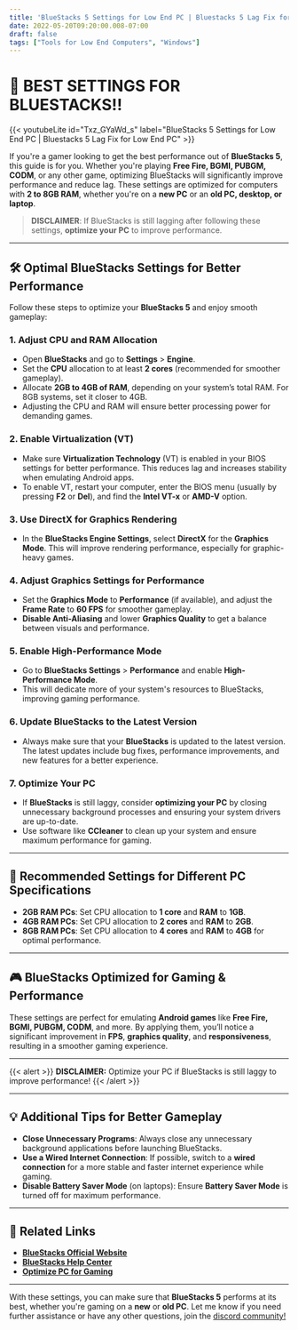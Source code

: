 ```yaml
---
title: 'BlueStacks 5 Settings for Low End PC | Bluestacks 5 Lag Fix for Low End PC'
date: 2022-05-20T09:20:00.008-07:00
draft: false
tags: ["Tools for Low End Computers", "Windows"]
---
```


# 🚀 **BEST SETTINGS FOR BLUESTACKS!!**

{{< youtubeLite id="Txz_GYaWd_s" label="BlueStacks 5 Settings for Low End PC | Bluestacks 5 Lag Fix for Low End PC" >}}  

If you're a gamer looking to get the best performance out of **BlueStacks 5**, this guide is for you. Whether you're playing **Free Fire, BGMI, PUBGM, CODM**, or any other game, optimizing BlueStacks will significantly improve performance and reduce lag. These settings are optimized for computers with **2 to 8GB RAM**, whether you're on a **new PC** or an **old PC, desktop, or laptop**.

> **DISCLAIMER**: If BlueStacks is still lagging after following these settings, **optimize your PC** to improve performance.

---

## 🛠️ **Optimal BlueStacks Settings for Better Performance**

Follow these steps to optimize your **BlueStacks 5** and enjoy smooth gameplay:

### 1. **Adjust CPU and RAM Allocation**
   - Open **BlueStacks** and go to **Settings** > **Engine**.
   - Set the **CPU** allocation to at least **2 cores** (recommended for smoother gameplay).
   - Allocate **2GB to 4GB of RAM**, depending on your system’s total RAM. For 8GB systems, set it closer to 4GB.
   - Adjusting the CPU and RAM will ensure better processing power for demanding games.

### 2. **Enable Virtualization (VT)**
   - Make sure **Virtualization Technology** (VT) is enabled in your BIOS settings for better performance. This reduces lag and increases stability when emulating Android apps.
   - To enable VT, restart your computer, enter the BIOS menu (usually by pressing **F2** or **Del**), and find the **Intel VT-x** or **AMD-V** option.

### 3. **Use DirectX for Graphics Rendering**
   - In the **BlueStacks Engine Settings**, select **DirectX** for the **Graphics Mode**. This will improve rendering performance, especially for graphic-heavy games.

### 4. **Adjust Graphics Settings for Performance**
   - Set the **Graphics Mode** to **Performance** (if available), and adjust the **Frame Rate** to **60 FPS** for smoother gameplay.
   - **Disable Anti-Aliasing** and lower **Graphics Quality** to get a balance between visuals and performance.

### 5. **Enable High-Performance Mode**
   - Go to **BlueStacks Settings** > **Performance** and enable **High-Performance Mode**.
   - This will dedicate more of your system's resources to BlueStacks, improving gaming performance.

### 6. **Update BlueStacks to the Latest Version**
   - Always make sure that your **BlueStacks** is updated to the latest version. The latest updates include bug fixes, performance improvements, and new features for a better experience.

### 7. **Optimize Your PC**
   - If **BlueStacks** is still laggy, consider **optimizing your PC** by closing unnecessary background processes and ensuring your system drivers are up-to-date.
   - Use software like **CCleaner** to clean up your system and ensure maximum performance for gaming.

---

## 🔧 **Recommended Settings for Different PC Specifications**

- **2GB RAM PCs**: Set CPU allocation to **1 core** and **RAM** to **1GB**.
- **4GB RAM PCs**: Set CPU allocation to **2 cores** and **RAM** to **2GB**.
- **8GB RAM PCs**: Set CPU allocation to **4 cores** and **RAM** to **4GB** for optimal performance.

---

## 🎮 **BlueStacks Optimized for Gaming & Performance**

These settings are perfect for emulating **Android games** like **Free Fire, BGMI, PUBGM, CODM**, and more. By applying them, you’ll notice a significant improvement in **FPS**, **graphics quality**, and **responsiveness**, resulting in a smoother gaming experience.

---

{{< alert >}}
**DISCLAIMER:** Optimize your PC if BlueStacks is still laggy to improve performance!
{{< /alert >}}

---

## 💡 **Additional Tips for Better Gameplay**

- **Close Unnecessary Programs**: Always close any unnecessary background applications before launching BlueStacks.
- **Use a Wired Internet Connection**: If possible, switch to a **wired connection** for a more stable and faster internet experience while gaming.
- **Disable Battery Saver Mode** (on laptops): Ensure **Battery Saver Mode** is turned off for maximum performance.

---

## 🔗 **Related Links**

- [**BlueStacks Official Website**](https://www.bluestacks.com)
- [**BlueStacks Help Center**](https://support.bluestacks.com/)
- [**Optimize PC for Gaming**](/tags/pc-optimizations/)

---

With these settings, you can make sure that **BlueStacks 5** performs at its best, whether you're gaming on a **new** or **old PC**. Let me know if you need further assistance or have any other questions, join the [discord community!](https://discord.gg/R4gfrjq3YZ)
